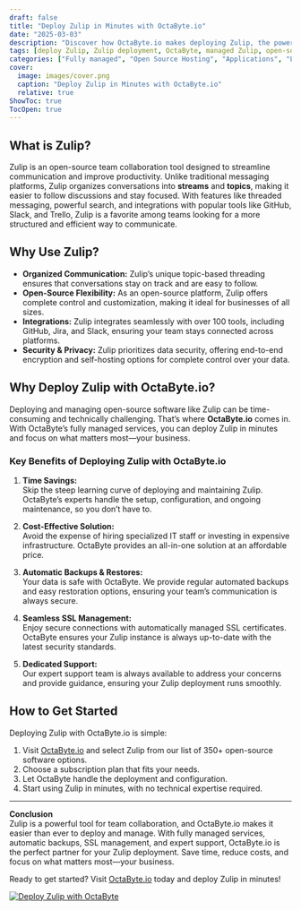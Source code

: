 ```yaml
---
draft: false
title: "Deploy Zulip in Minutes with OctaByte.io"
date: "2025-03-03"
description: "Discover how OctaByte.io makes deploying Zulip, the powerful open-source team collaboration tool, effortless and hassle-free. Save time, reduce costs, and enjoy fully managed services with automatic backups, SSL management, and expert support."
tags: [deploy Zulip, Zulip deployment, OctaByte, managed Zulip, open-source team collaboration, Zulip benefits, managed open-source software, Zulip hosting, Zulip setup, OctaByte Zulip]
categories: ["Fully managed", "Open Source Hosting", "Applications", "Live Chat", "Zulip"]
cover:
  image: images/cover.png
  caption: "Deploy Zulip in Minutes with OctaByte.io"
  relative: true
ShowToc: true
TocOpen: true
---
```



## What is Zulip?

Zulip is an open-source team collaboration tool designed to streamline communication and improve productivity. Unlike traditional messaging platforms, Zulip organizes conversations into **streams** and **topics**, making it easier to follow discussions and stay focused. With features like threaded messaging, powerful search, and integrations with popular tools like GitHub, Slack, and Trello, Zulip is a favorite among teams looking for a more structured and efficient way to communicate.

## Why Use Zulip?

- **Organized Communication:** Zulip’s unique topic-based threading ensures that conversations stay on track and are easy to follow.
- **Open-Source Flexibility:** As an open-source platform, Zulip offers complete control and customization, making it ideal for businesses of all sizes.
- **Integrations:** Zulip integrates seamlessly with over 100 tools, including GitHub, Jira, and Slack, ensuring your team stays connected across platforms.
- **Security & Privacy:** Zulip prioritizes data security, offering end-to-end encryption and self-hosting options for complete control over your data.

## Why Deploy Zulip with OctaByte.io?

Deploying and managing open-source software like Zulip can be time-consuming and technically challenging. That’s where **OctaByte.io** comes in. With OctaByte’s fully managed services, you can deploy Zulip in minutes and focus on what matters most—your business.

### Key Benefits of Deploying Zulip with OctaByte.io

1. **Time Savings:**  
   Skip the steep learning curve of deploying and maintaining Zulip. OctaByte’s experts handle the setup, configuration, and ongoing maintenance, so you don’t have to.

2. **Cost-Effective Solution:**  
   Avoid the expense of hiring specialized IT staff or investing in expensive infrastructure. OctaByte provides an all-in-one solution at an affordable price.

3. **Automatic Backups & Restores:**  
   Your data is safe with OctaByte. We provide regular automated backups and easy restoration options, ensuring your team’s communication is always secure.

4. **Seamless SSL Management:**  
   Enjoy secure connections with automatically managed SSL certificates. OctaByte ensures your Zulip instance is always up-to-date with the latest security standards.

5. **Dedicated Support:**  
   Our expert support team is always available to address your concerns and provide guidance, ensuring your Zulip deployment runs smoothly.

## How to Get Started

Deploying Zulip with OctaByte.io is simple:

1. Visit [OctaByte.io](https://octabyte.io) and select Zulip from our list of 350+ open-source software options.
2. Choose a subscription plan that fits your needs.
3. Let OctaByte handle the deployment and configuration.
4. Start using Zulip in minutes, with no technical expertise required.

---

**Conclusion**  
Zulip is a powerful tool for team collaboration, and OctaByte.io makes it easier than ever to deploy and manage. With fully managed services, automatic backups, SSL management, and expert support, OctaByte.io is the perfect partner for your Zulip deployment. Save time, reduce costs, and focus on what matters most—your business.

Ready to get started? Visit [OctaByte.io](https://octabyte.io) today and deploy Zulip in minutes!

[![Deploy Zulip with OctaByte](/images/deploy-on-octabyte.png)](https://octabyte.io/fully-managed-open-source-services/applications/live-chat/zulip)